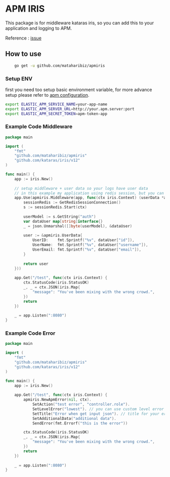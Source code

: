# APM IRIS

This package is for middleware kataras iris, so you can add this to your application and logging to APM.

Reference : [issue](https://github.com/elastic/apm-agent-go/issues/891)

## How to use
```bash
    go get -u github.com/mataharibiz/apmiris
```
### Setup ENV
first you need too setup basic environment variable, for more advance setup please refer to [apm configuration](https://www.elastic.co/guide/en/apm/agent/go/current/configuration.html).
```bash
export ELASTIC_APM_SERVICE_NAME=your-app-name
export ELASTIC_APM_SERVER_URL=http://your.apm.server:port
export ELASTIC_APM_SECRET_TOKEN=apm-token-app
```

### Example Code Middleware
```go
package main

import (
    "fmt"
	"github.com/mataharibiz/apmiris"
	"github.com/kataras/iris/v12"
)

func main() {
    app := iris.New()
    
    // setup middleware + user data so your logs have user data
    // in this example my application using redis session, but you can change it
    app.Use(apmiris.Middleware(app, func(ctx iris.Context) (userData *apmiris.GetUserData) {
        sessionRedis := GetRedisSessionConnection()
        s := sessionRedis.Start(ctx)
        
        userModel := s.GetString("auth")
        var dataUser map[string]interface{}
        _ = json.Unmarshal([]byte(userModel), &dataUser)
        
        user := &apmiris.UserData{
            UserID:    fmt.Sprintf("%v", dataUser["id"]),
            UserName:  fmt.Sprintf("%v", dataUser["username"]),
            UserEmail: fmt.Sprintf("%v", dataUser["email"]),
        }
        
        return user
    }))
        
    app.Get("/test", func(ctx iris.Context) {
        ctx.StatusCode(iris.StatusOK)
        _, _ = ctx.JSON(iris.Map{
            "message": "You've been mixing with the wrong crowd.",
        })
        return
    })
        
    _ = app.Listen(":8080")
}
```

### Example Code Error
```go
package main

import (
    "fmt"
	"github.com/mataharibiz/apmiris"
	"github.com/kataras/iris/v12"
)

func main() {
    app := iris.New()
    
    app.Get("/test", func(ctx iris.Context) {
        apmiris.NewApmError(nil, ctx).
            SetAction("test error", "controller.role"). 
            SetLevelError("lowest"). // you can use custom level error
            SetTitle("Error when get input json"). // title for your error
            SetAdditionalData("additional data").
            SendError(fmt.Errorf("this is the error"))

        ctx.StatusCode(iris.StatusOK)
        _, _ = ctx.JSON(iris.Map{
            "message": "You've been mixing with the wrong crowd.",
        })
        return
    })
        
    _ = app.Listen(":8080")
}
```